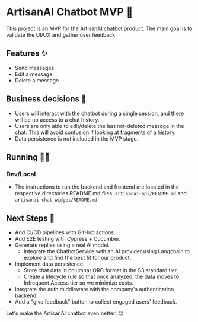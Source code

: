 # ArtisanAI Chatbot MVP 🤖

This project is an MVP for the ArtisanAI chatbot product. The main goal is to validate the UI/UX and gather user feedback.

## Features ✨

- Send messages
- Edit a message
- Delete a message

## Business decisions 💼

- Users will interact with the chatbot during a single session, and there will be no access to a chat history.
- Users are only able to edit/delete the last not-deleted message in the chat. This will avoid confusion if looking at fragments of a history.
- Data persistence is not included in the MVP stage.

## Running 🏃‍➡️

### Dev/Local
- The instructions to run the backend and frontend are located in the respective directories README.md files: `artisanai-api/README.md` and `artisanai-chat-widget/README.md`

## Next Steps 🚀

- Add CI/CD pipelines with GitHub actions.
- Add E2E testing with Cypress + Cucumber.
- Generate replies using a real AI model.
    - Integrate the ChatbotService with an AI provider using Langchain to explore and find the best fit for our product.
- Implement data persistence.
    - Store chat data in columnar ORC format in the S3 standard tier.
    - Create a lifecycle rule so that once analyzed, the data moves to Infrequent Access tier so we minimize costs.
- Integrate the auth middleware with the company's authentication backend.
- Add a "give feedback" button to collect engaged users' feedback.

Let's make the ArtisanAI chatbot even better! 😊

